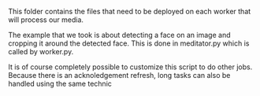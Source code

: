 This folder contains the files that need to be deployed on each worker that will process our media.

The example that we took is about detecting a face on an image and cropping it around the detected face. This is done in meditator.py which is called by worker.py.

It is of course completely possible to customize this script to do other jobs. Because there is an acknoledgement refresh, long tasks can also be handled using the same technic 